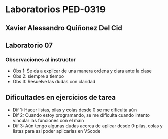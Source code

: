 # Laboratorios PED-0319 

## Xavier Alessandro Quiñonez Del Cid

## Laboratorio 07

### Observaciones al instructor
* Obs 1: Se da a explicar de una manera ordena y clara ante la clase
* Obs 2: siempre a tiempo
* Obs 3: Resuelve las dudas con claridad

##  Dificultades en ejercicios de tarea 
* Dif 1: Hacer listas, pilas y colas desde 0 se me dificulta aún
* Dif 2: Cuando estoy programando, se me dificulta cuando intento vincular las funciones con el main
* Dif 3: Aún tengo algunas dudas acerca de aplicar desde 0 pilas, colas y listas  para asi poder aplicarlas en VScode